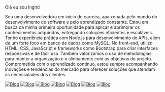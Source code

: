  Olá eu sou Ingrid 

Sou uma desenvolvedora em início de carreira, apaixonada pelo mundo do desenvolvimento de software e pelo aprendizado constante. Estou em busca da minha primeira oportunidade para aplicar e aprimorar os conhecimentos adquiridos, entregando soluções eficientes e escaláveis. Tenho experiência prática com Node.js para desenvolvimento de APIs, além de um forte foco em banco de dados como MySQL. No front-end, utilizo HTML, CSS, JavaScript e frameworks como Bootstrap para criar interfaces responsivas e de fácil uso. Também valorizamos o uso de metodologias para manter a organização e o alinhamento com os objetivos do projeto. Comprometida com o aprendizado contínuo, estou sempre acompanhando inovações e tendências do mercado para oferecer soluções que atendam às necessidades dos clientes.

[![Blog]( https://img.shields.io/badge/HTML5-E34F26?style=for-the-badge&logo=html5&logoColor=white)](ingmoroliveira3374@gmail.com)
[![Blog]( https://img.shields.io/badge/CSS-239120?&style=for-the-badge&logo=css3&logoColor=white)](ingmoroliveira3374@gmail.com)
[![Blog](https://img.shields.io/badge/JavaScript-F7DF1E?style=for-the-badge&logo=javascript&logoColor=black)](ingmoroliveira3374@gmail.com)
[![Blog]( https://img.shields.io/badge/TypeScript-007ACC?style=for-the-badge&logo=typescript&logoColor=white)](ingmoroliveira3374@gmail.com)
[![Blog]( https://img.shields.io/badge/Node.js-43853D?style=for-the-badge&logo=node.js&logoColor=white)](ingmoroliveira3374@gmail.com)
[![Blog]( https://img.shields.io/badge/Bootstrap-563D7C?style=for-the-badge&logo=bootstrap&logoColor=white)](ingmoroliveira3374@gmail.com)
[![Blog]( https://img.shields.io/badge/MySQL-00000F?style=for-the-badge&logo=mysql&logoColor=white)](ingmoroliveira3374@gmail.com)
